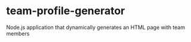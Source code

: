 # team-profile-generator
Node.js application that dynamically generates an HTML page with team members
